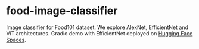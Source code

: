 # food-image-classifier
Image classifier for Food101 dataset. We explore AlexNet, EfficientNet and ViT architectures. Gradio demo with EfficientNet deployed on [Hugging Face Spaces](https://huggingface.co/spaces/TensorCruncher/foodImageClassifier).

